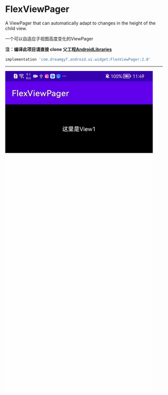 # FlexViewPager

A ViewPager that can automatically adapt to changes in the height of the child view. 

一个可以自适应子视图高度变化的ViewPager

**注：编译此项目请直接 clone 父工程[AndroidLibraries](https://github.com/dreamgyf/AndroidLibraries)**

```groovy
implementation 'com.dreamgyf.android.ui.widget:FlexViewPager:2.0'
```

---

![demo](./FlexViewPager.gif)

